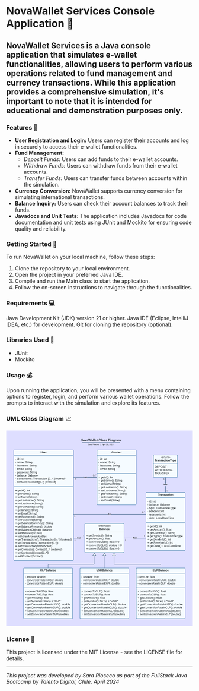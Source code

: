 # NovaWallet Services Console Application 💸
NovaWallet Services is a Java console application that simulates e-wallet functionalities, allowing users to perform various operations related to fund management and currency transactions. While this application provides a comprehensive simulation, it's important to note that it is intended for educational and demonstration purposes only.
---
### Features 💁
- **User Registration and Login:** Users can register their accounts and log in securely to access their e-wallet functionalities.
- **Fund Management:**
  - *Deposit Funds:* Users can add funds to their e-wallet accounts.
  - *Withdraw Funds:* Users can withdraw funds from their e-wallet accounts.
  - *Transfer Funds:* Users can transfer funds between accounts within the simulation.
- **Currency Conversion:** NovaWallet supports currency conversion for simulating international transactions.
- **Balance Inquiry:** Users can check their account balances to track their funds.
- **Javadocs and Unit Tests:** The application includes Javadocs for code documentation and unit tests using JUnit and Mockito for ensuring code quality and reliability.

### Getting Started 🚀
To run NovaWallet on your local machine, follow these steps:

1. Clone the repository to your local environment.
2. Open the project in your preferred Java IDE.
3. Compile and run the Main class to start the application.
4. Follow the on-screen instructions to navigate through the functionalities.

### Requirements 💻
Java Development Kit (JDK) version 21 or higher.
Java IDE (Eclipse, IntelliJ IDEA, etc.) for development.
Git for cloning the repository (optional).

### Libraries Used 📖
- JUnit
- Mockito
  
### Usage 💰
Upon running the application, you will be presented with a menu containing options to register, login, and perform various wallet operations. Follow the prompts to interact with the simulation and explore its features.

### UML Class Diagram 📈
![NovaWallet Class Diagram](https://github.com/sara-rioseco/nova-wallet-services/blob/main/src/main/java/com/novawallet/novawallet-class-diagram.png?raw=true)

### License 🔑
This project is licensed under the MIT License - see the LICENSE file for details.

---
*This project was developed by Sara Rioseco as part of the FullStack Java Bootcamp by Talento Digital, Chile. April 2024*
